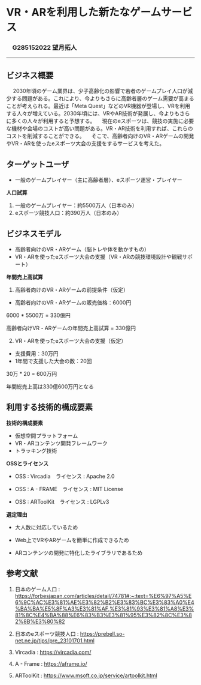 # VR・ARを利用した新たなゲームサービス

### 　G285152022 望月拓人

* * *

## ビジネス概要
　
2030年頃のゲーム業界は、少子高齢化の影響で若者のゲームプレイ人口が減少する問題がある。これにより、今よりもさらに高齢者層のゲーム需要が高まることが考えられる。最近は「Meta Quest」などのVR機器が登場し、VRを利用する人々が増えている。2030年頃には、VRやAR技術が発展し、今よりもさらに多くの人々が利用すると予想する。
　現在のeスポーツは、競技の実施に必要な機材や会場のコストが高い問題がある。VR・AR技術を利用すれば、これらのコストを削減することができる。
　そこで、高齢者向けのVR・ARゲームの開発やVR・ARを使ったeスポーツ大会の支援をするサービスを考えた。

## ターゲットユーザ

- 一般のゲームプレイヤー（主に高齢者層）、eスポーツ運営・プレイヤー

**人口試算**

1. 一般のゲームプレイヤー：約5500万人（日本のみ）
2. eスポーツ競技人口：約390万人（日本のみ）

## ビジネスモデル

- 高齢者向けのVR・ARゲーム（脳トレや体を動かすもの）
- VR・ARを使ったeスポーツ大会の支援（VR・ARの競技環境設計や観戦サポート）

**年間売上高試算**

1. 高齢者向けのVR・ARゲームの前提条件（仮定）

- 高齢者向けのVR・ARゲームの販売価格：6000円

6000 * 5500万 = 330億円

高齢者向けVR・ARゲームの年間売上高試算 = 330億円

2. VR・ARを使ったeスポーツ大会の支援（仮定）

- 支援費用：30万円
- 1年間で支援した大会の数：20回

30万 * 20 = 600万円

年間総売上高は330億600万円となる

## 利用する技術的構成要素

**技術的構成要素**

- 仮想空間プラットフォーム
- VR・ARコンテンツ開発フレームワーク
- トラッキング技術

**OSSとライセンス**

- OSS : Vircadia　ライセンス : Apache 2.0

- OSS : A - FRAME　ライセンス : MIT License

- OSS : ARToolKit　ライセンス : LGPLv3

**選定理由**

- 大人数に対応しているため

- Web上でVRやARゲームを簡単に作成できるため

- ARコンテンツの開発に特化したライブラリであるため


## 参考文献

1. 日本のゲーム人口 : https://forbesjapan.com/articles/detail/74781#:~:text=%E6%97%A5%E6%9C%AC%E3%81%AE%E3%82%B2%E3%83%BC%E3%83%A0%E4%BA%BA%E5%8F%A3%E3%81%AF,%E3%81%93%E3%81%A8%E3%81%8C%E4%BA%88%E6%83%B3%E3%81%95%E3%82%8C%E3%82%8B%E3%80%82

2. 日本のeスポーツ競技人口 : https://prebell.so-net.ne.jp/tips/pre_23101701.html

3. Vircadia : https://vircadia.com/

4. A - Frame : https://aframe.io/

5. ARToolKit : https://www.msoft.co.jp/service/artoolkit.html